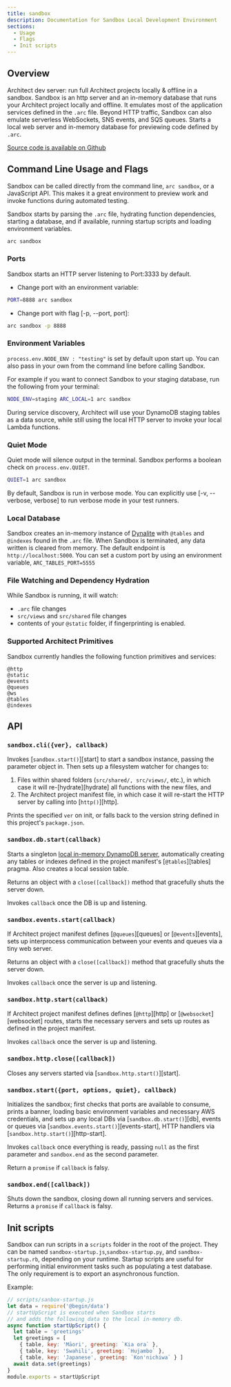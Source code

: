 ```yaml
---
title: sandbox
description: Documentation for Sandbox Local Development Environment
sections:
  - Usage
  - Flags
  - Init scripts
---
```


## Overview
Architect dev server: run full Architect projects locally & offline in a sandbox. Sandbox is an http server and an in-memory database that runs your Architect project locally and offline. It emulates most of the application services defined in the `.arc` file. Beyond HTTP traffic, Sandbox can also emulate serverless WebSockets, SNS events, and SQS queues.
Starts a local web server and in-memory database for previewing code defined by `.arc`.

[Source code is available on Github](https://github.com/architect/sandbox/)

## Command Line Usage and Flags
Sandbox can be called directly from the command line, `arc sandbox`, or a JavaScript API. This makes it a great environment to preview work and invoke functions during automated testing.

Sandbox starts by parsing the `.arc` file, hydrating function dependencies, starting a database, and if available, running startup scripts and loading environment variables. 
```bash
arc sandbox
```

### Ports
Sandbox starts an HTTP server listening to Port:3333 by default.

- Change port with an environment variable:
```bash
PORT=8888 arc sandbox
```
- Change port with flag [-p, --port, port]:
```bash
arc sandbox -p 8888
```

### Environment Variables
`process.env.NODE_ENV : "testing"` is set by default upon start up. You can also pass in your own from the command line before calling Sandbox. 

For example if you want to connect Sandbox to your staging database, run the following from your terminal: 
```bash
NODE_ENV=staging ARC_LOCAL=1 arc sandbox
```
During service discovery, Architect will use your DynamoDB staging tables as a data source, while still using the local HTTP server to invoke your local Lambda functions.

### Quiet Mode
Quiet mode will silence output in the terminal. Sandbox performs a boolean check on `process.env.QUIET`. 
```bash
QUIET=1 arc sandbox
```
By default, Sandbox is run in verbose mode. You can explicitly use [-v, --verbose, verbose] to run verbose mode in your test runners.


### Local Database
Sandbox creates an in-memory instance of [Dynalite](https://github.com/mhart/dynalite) with `@tables` and `@indexes` found in the `.arc` file. When Sandbox is terminated, any data written is cleared from memory. The default endpoint is `http://localhost:5000`. You can set a custom port by using an environment variable, `ARC_TABLES_PORT=5555`

### File Watching and Dependency Hydration
While Sandbox is running, it will watch:
- `.arc` file changes
- `src/views` and `src/shared` file changes
- contents of your `@static` folder, if fingerprinting is enabled. 

### Supported Architect Primitives
Sandbox currently handles the following function primitives and services: 
```
@http
@static
@events
@queues
@ws
@tables
@indexes
```

## API

### `sandbox.cli({ver}, callback)`

Invokes [`sandbox.start()`][start] to start a sandbox instance, passing the parameter object in. Then sets up a filesystem watcher for changes to:

1. Files within shared folders (`src/shared/, src/views/`, etc.), in which case it will re-[hydrate][hydrate] all functions with the new files, and
2. The Architect project manifest file, in which case it will re-start the HTTP server by calling into [`http()`][http].

Prints the specified `ver` on init, or falls back to the version string defined in this project's `package.json`.

### `sandbox.db.start(callback)`

Starts a singleton [local in-memory DynamoDB server](https://www.npmjs.com/package/dynalite), automatically creating any tables or indexes defined in the project manifest's [`@tables`][tables] pragma. Also creates a local session table.

Returns an object with a `close([callback])` method that gracefully shuts the server down.

Invokes `callback` once the DB is up and listening.

### `sandbox.events.start(callback)`

If Architect project manifest defines [`@queues`][queues] or [`@events`][events], sets up interprocess communication between your events and queues via a tiny web server.

Returns an object with a `close([callback])` method that gracefully shuts the server down.

Invokes `callback` once the server is up and listening.

### `sandbox.http.start(callback)`

If Architect project manifest defines defines [`@http`][http] or [`@websocket`][websocket] routes, starts the necessary servers and sets up routes as defined in the project manifest.

Invokes `callback` once the server is up and listening.

### `sandbox.http.close([callback])`

Closes any servers started via [`sandbox.http.start()`][start].

### `sandbox.start({port, options, quiet}, callback)`

Initializes the sandbox; first checks that ports are available to consume, prints a banner, loading basic environment variables and necessary AWS credentials, and sets up any local DBs via [`sandbox.db.start()`][db], events or queues via [`sandbox.events.start()`][events-start], HTTP handlers via [`sandbox.http.start()`][http-start].

Invokes `callback` once everything is ready, passing `null` as the first parameter and `sandbox.end` as the second parameter.

Return a `promise` if `callback` is falsy.

### `sandbox.end([callback])`

Shuts down the sandbox, closing down all running servers and services. Returns a `promise` if `callback` is falsy.

## Init scripts

Sandbox can run scripts in a `scripts` folder in the root of the project. They can be named `sandbox-startup.js`,`sandbox-startup.py`, and `sandbox-startup.rb`, depending on your runtime. Startup scripts are useful for performing initial environment tasks such as populating a test database. The only requirement is to export an asynchronous function.

Example: 
```js
// scripts/sanbox-startup.js
let data = require('@begin/data')
// startUpScript is executed when Sandbox starts
// and adds the following data to the local in-memory db.
async function startUpScript() {
  let table = 'greetings'
  let greetings = [
    { table, key: 'Māori', greeting: `Kia ora` },
    { table, key: 'Swahili', greeting: `Hujambo` },
    { table, key: 'Japanese', greeting: `Kon'nichiwa` } ]
  await data.set(greetings)
}
module.exports = startUpScript
```

